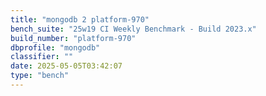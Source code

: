 ```yaml
---
title: "mongodb 2 platform-970"
bench_suite: "25w19 CI Weekly Benchmark - Build 2023.x"
build_number: "platform-970"
dbprofile: "mongodb"
classifier: ""
date: 2025-05-05T03:42:07
type: "bench"
---
```

